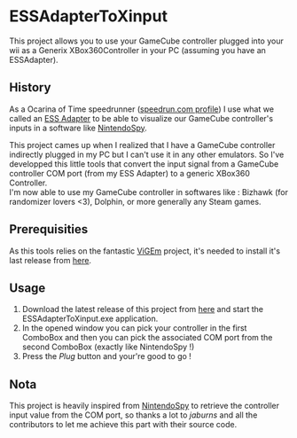 # ESSAdapterToXinput
This project allows you to use your GameCube controller plugged into your wii as a Generix XBox360Controller in your PC (assuming you have an ESSAdapter).

## History
As a Ocarina of Time speedrunner ([speedrun.com profile](https://www.speedrun.com/user/parazite)) I use what we called an [ESS Adapter](https://electromodder.co.uk/) to be able to visualize our GameCube controller's inputs in a software like [NintendoSpy](https://github.com/jaburns/NintendoSpy).

This project cames up when I realized that I have a GameCube controller indirectly plugged in my PC but I can't use it in any other emulators. So I've developped this little tools that convert the input signal from a GameCube controller COM port (from my ESS Adapter) to a generic XBox360 Controller.\
I'm now able to use my GameCube controller in softwares like : Bizhawk (for randomizer lovers <3), Dolphin, or more generally any Steam games.

## Prerequisities
As this tools relies on the fantastic [ViGEm](https://github.com/ViGEm/ViGEmBus) project, it's needed to install it's last release from [here](https://github.com/ViGEm/ViGEmBus/releases).

## Usage
1. Download the latest release of this project from [here](https://github.com/parazite13/ESSAdapterToXinput/releases) and start the ESSAdapterToXinput.exe application.
2. In the opened window you can pick your controller in the first ComboBox and then you can pick the associated COM port from the second ComboBox (exactly like NintendoSpy !)
3. Press the *Plug* button and your're good to go !

## Nota
This project is heavily inspired from [NintendoSpy](https://github.com/jaburns/NintendoSpy) to retrieve the controller input value from the COM port, so thanks a lot to *jaburns* and all the contributors to let me achieve this part with their source code.